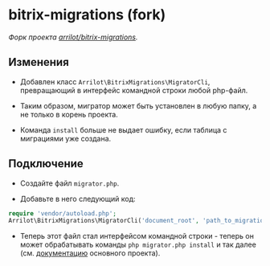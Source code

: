 # bitrix-migrations (fork)

*Форк проекта [arrilot/bitrix-migrations](https://github.com/arrilot/bitrix-migrations).*

## Изменения

* Добавлен класс `Arrilot\BitrixMigrations\MigratorCli`, превращающий в интерфейс командной строки любой php-файл.

* Таким образом, мигратор может быть установлен в любую папку, а не только в корень проекта.

* Команда `install` больше не выдает ошибку, если таблица с миграциями уже создана.

## Подключение

* Создайте файл `migrator.php`.

* Добавьте в него следующий код:

```php
require 'vendor/autoload.php';
Arrilot\BitrixMigrations\MigratorCli('document_root', 'path_to_migrations_folder', 'migrations_table_name');
```

* Теперь этот файл стал интерфейсом командной строки - теперь он может обрабатывать команды `php migrator.php install` и так далее (см. [документацию](https://github.com/arrilot/bitrix-migrations#Доступные-команды) основного проекта).
